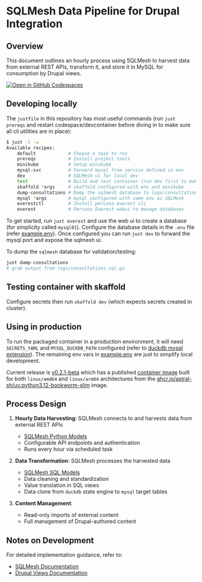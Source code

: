 # SQLMesh Data Pipeline for Drupal Integration

## Overview
This document outlines an hourly process using SQLMesh to harvest data from external REST APIs, transform it, and store it in MySQL for consumption by Drupal views.

[![Open in GitHub Codespaces](https://github.com/codespaces/badge.svg)](https://codespaces.new/wagov-dtt/wa.gov.au_harvest-consultations)

## Developing locally
The `justfile` in this repository has most useful commands (run `just prereqs` and restart codespace/devcontainer before diving in to make sure all cli utilities are in place):

```bash
$ just -l -u
Available recipes:
    default            # Choose a task to run
    prereqs            # Install project tools
    minikube           # Setup minikube
    mysql-svc          # Forward mysql from service defined in env
    dev                # SQLMesh ui for local dev
    test               # Build and test container (run dev first to make sure db exists)
    skaffold *args     # skaffold configured with env and minikube
    dump-consultations # Dump the sqlmesh database to logs/consultations.sql.gz
    mysql *args        # mysql configured with same env as SQLMesh
    everestctl         # Install percona everest cli
    everest            # Percona Everest webui to manage databases
```

To get started, run `just everest` and use the web ui to create a database (for simplicity called `mysql01`). Configure the database details in the `.env` file (refer [example.env](example.env)). Once configured you can run `just dev` to forward the mysql port and expose the sqlmesh ui.

To dump the `sqlmesh` database for validation/testing:

```bash
just dump-consultations
# grab output from logs/consultations.sql.gz
```

## Testing container with skaffold

Configure secrets then run `skaffold dev` (which expects secrets created in cluster).

## Using in production

To run the packaged container in a production environment, it will need `SECRETS_YAML` and `MYSQL_DUCKDB_PATH` configured (refer to [duckdb mysql extension](https://duckdb.org/docs/extensions/mysql#configuration)). The remaining env vars in [example.env](example.env) are just to simplify local development.

Current release is [v0.2.1-beta](https://github.com/wagov-dtt/wa.gov.au_harvest-consultations/releases/tag/v0.2.1-beta) which has a published [container image](https://github.com/wagov-dtt/wa.gov.au_harvest-consultations/pkgs/container/harvest-consultations) built for both `linux/amd64` and `linux/arm64` architectures from the [ghcr.io/astral-sh/uv:python3.12-bookworm-slim](https://docs.astral.sh/uv/guides/integration/docker/#available-images) image.

## Process Design

1. **Hourly Data Harvesting**: SQLMesh connects to and harvests data from external REST APIs
   - [SQLMesh Python Models](https://sqlmesh.readthedocs.io/en/stable/concepts/models/python_models/)
   - Configurable API endpoints and authentication
   - Runs every hour via scheduled task

2. **Data Transformation**: SQLMesh processes the harvested data
   - [SQLMesh SQL Models](https://sqlmesh.readthedocs.io/en/stable/concepts/models/sql_models/)
   - Data cleaning and standardization
   - Value translation in SQL views
   - Data clone from `duckdb` state engine to `mysql` target tables

4. **Content Management**:
   - Read-only imports of external content
   - Full management of Drupal-authored content

## Notes on Development
For detailed implementation guidance, refer to:
- [SQLMesh Documentation](https://sqlmesh.com/docs/)
- [Drupal Views Documentation](https://www.drupal.org/docs/user_guide/en/views-chapter.html)
